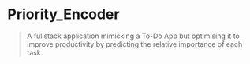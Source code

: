# Priority_Encoder
> A fullstack application mimicking a To-Do App but optimising it to improve productivity by predicting the relative importance of each task.
